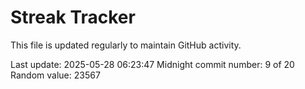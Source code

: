 # Streak Tracker

This file is updated regularly to maintain GitHub activity.

Last update: 2025-05-28 06:23:47
Midnight commit number: 9 of 20
Random value: 23567
